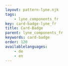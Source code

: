 ```yaml
---
layout: pattern-lyne.njk
tags: 
    - lyne_components_fr
key: card-badge-lyne_fr
title: Card-Badge
parent: lyne_components_fr
keywords: card-badge
order: 120
availablelanguages: 
    - de
    - en
---
```

